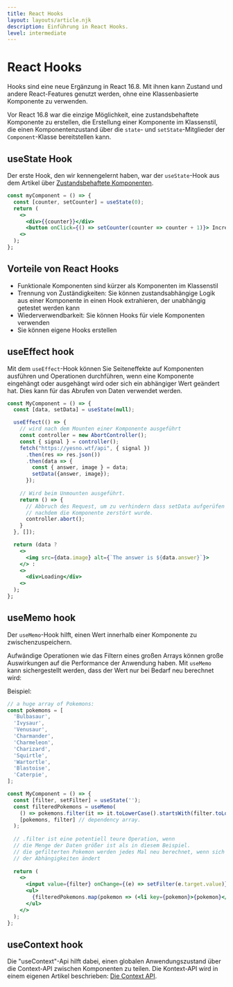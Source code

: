 ```yaml
---
title: React Hooks
layout: layouts/article.njk
description: Einführung in React Hooks.
level: intermediate
---
```

# React Hooks

Hooks sind eine neue Ergänzung in React 16.8. Mit ihnen kann Zustand und andere React-Features genutzt werden, ohne eine Klassenbasierte Komponente zu verwenden.

Vor React 16.8 war die einzige Möglichkeit, eine zustandsbehaftete Komponente zu erstellen, die Erstellung einer Komponente im Klassenstil, die einen Komponentenzustand über die `state`- und `setState`-Mitglieder der `Component`-Klasse bereitstellen kann. 

## useState Hook

Der erste Hook, den wir kennengelernt haben, war der `useState`-Hook aus dem Artikel über [Zustandsbehaftete Komponenten](zustandsbehaftete-komponenten.md).

```jsx
const myComponent = () => {
  const [counter, setCounter] = useState(0);
  return (
    <>
      <div>{{counter}}</div>
      <button onClick={() => setCounter(counter => counter + 1)}> Increase</button>
    <>
  );
};
```

## Vorteile von React Hooks

- Funktionale Komponenten sind kürzer als Komponenten im Klassenstil
- Trennung von Zuständigkeiten: Sie können zustandsabhängige Logik aus einer Komponente in einen Hook extrahieren, der unabhängig getestet werden kann
- Wiederverwendbarkeit: Sie können Hooks für viele Komponenten verwenden
- Sie können eigene Hooks erstellen

## useEffect hook

Mit dem `useEffect`-Hook können Sie Seiteneffekte auf Komponenten ausführen und Operationen durchführen, wenn eine Komponente eingehängt oder ausgehängt wird oder sich ein abhängiger Wert geändert hat. Dies kann für das Abrufen von Daten verwendet werden.

```jsx
const MyComponent = () => {
  const [data, setData] = useState(null);

  useEffect(() => {
    // wird nach dem Mounten einer Komponente ausgeführt
    const controller = new AbortController();
    const { signal } = controller();
    fetch("https://yesno.wtf/api", { signal })
      .then(res => res.json())
      .then(data => {
        const { answer, image } = data;
        setData({answer, image});
      });
    
    // Wird beim Unmounten ausgeführt.
    return () => {
      // Abbruch des Request, um zu verhindern dass setData aufgerüfen wird
      // nachdem die Komponente zerstört wurde.
      controller.abort();
    }
  }, []);

  return (data ?
    <>
      <img src={data.image} alt={`The answer is ${data.answer}`}>
    </> :
    <>
      <div>Loading</div>
    <>
  );
};
```

## useMemo hook

Der `useMemo`-Hook hilft, einen Wert innerhalb einer Komponente zu zwischenzuspeichern.

Aufwändige Operationen wie das Filtern eines großen Arrays können große Auswirkungen auf die Performance der Anwendung haben.
Mit `useMemo` kann sichergestellt werden, dass der Wert nur bei Bedarf neu berechnet wird:

Beispiel:

```jsx
// a huge array of Pokemons:
const pokemons = [
  'Bulbasaur',
  'Ivysaur',
  'Venusaur',
  'Charmander',
  'Charmeleon',
  'Charizard',
  'Squirtle',
  'Wartortle',
  'Blastoise',
  'Caterpie',
];

const MyComponent = () => {
  const [filter, setFilter] = useState('');
  const filteredPokemons = useMemo(
    () => pokemons.filter(it => it.toLowerCase().startsWith(filter.toLowerCase())),
    [pokemons, filter] // dependency array.
  );
  
  // .filter ist eine potentiell teure Operation, wenn 
  // die Menge der Daten größer ist als in diesem Beispiel.
  // die gefilterten Pokemon werden jedes Mal neu berechnet, wenn sich eine 
  // der Abhängigkeiten ändert
  
  return (
    <>
      <input value={filter} onChange={(e) => setFilter(e.target.value)} />
      <ul>
        {filteredPokemons.map(pokemon => (<li key={pokemon}>{pokemon}</li>))}
      </ul>
    </>
  );
};
```

## useContext hook

Die "useContext"-Api hilft dabei, einen globalen Anwendungszustand über die Context-API zwischen Komponenten zu teilen. Die Kontext-API wird in einem eigenen Artikel beschrieben: [Die Context API](/die-context-api).